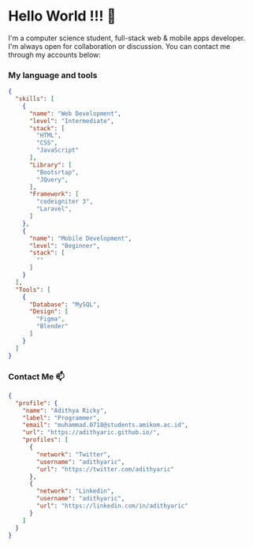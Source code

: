 # Hello World !!! 👋

I'm a computer science student, full-stack web & mobile apps developer. I'm always open for collaboration or discussion. You can contact me through my accounts below:

### My language and tools


```json
{
  "skills": [
    {
      "name": "Web Development",
      "level": "Intermediate",
      "stack": [
        "HTML",
        "CSS",
        "JavaScript"
      ],
      "Library": [
        "Bootsrtap",
        "JQuery",        
      ],
      "Framework": [
        "codeigniter 3",
        "Laravel",        
      ]
    },
    {
      "name": "Mobile Development",
      "level": "Beginner",
      "stack": [
        ""
      ]
    }
  ],
  "Tools": [
    {
      "Database": "MySQL",
      "Design": [
        "Figma",
        "Blender"
      ]
    }
  ]
}
```

### Contact Me 📫
```json
{
  "profile": {
    "name": "Adithya Ricky",
    "label": "Programmer",
    "email": "muhammad.0718@students.amikom.ac.id",
    "url": "https://adithyaric.github.io/",
    "profiles": [
      {
        "network": "Twitter",
        "username": "adithyaric",
        "url": "https://twitter.com/adithyaric"
      },
      {
        "network": "Linkedin",
        "username": "adithyaric",
        "url": "https://linkedin.com/in/adithyaric"
      }
    ]
  }
}
```
